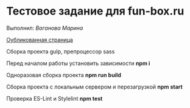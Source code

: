 Тестовое задание для fun-box.ru
========================

Выполнил: *Ваганова Марина*


[Оубликованная страница](https://marinmay.github.io/cat-food/ "Покорми кота")

Сборка проекта gulp, препроцессор sass

Перед началом работы установить зависимости **npm i**

Одноразовая cборка проекта **npm run build**

Сборка проекта с локальным сервером и перезагрузкой **npm start**

Проверка ES-Lint и Stylelint **npm test**
